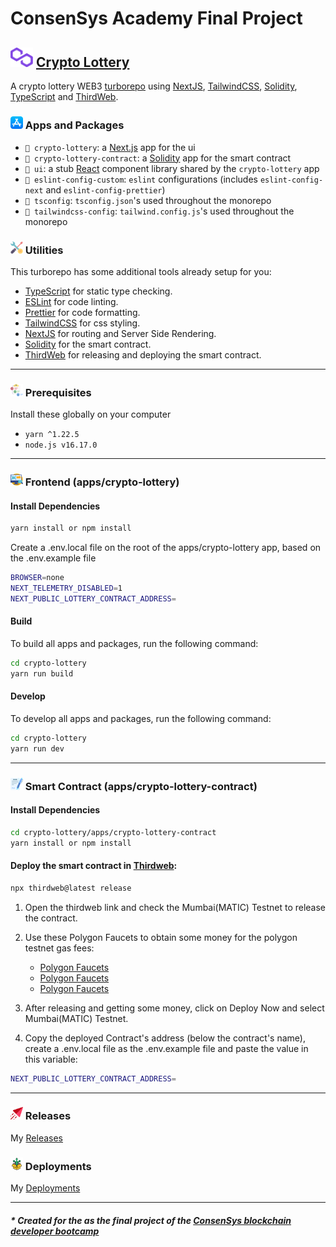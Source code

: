 # ConsenSys Academy Final Project

## <img src="./images/polygon.svg" alt="polygon" width="36px" /> <a href="https://constantine.dev" > Crypto Lottery </a>

A crypto lottery WEB3 [turborepo](https://turborepo.org/) using [NextJS](https://nextjs.org), [TailwindCSS](https://tailwindcss.com/), [Solidity](https://docs.soliditylang.org/en/v0.8.17/), [TypeScript](https://www.typescriptlang.org/) and [ThirdWeb](https://thirdweb.com/).

[//]: # (## Demo)

[//]: # (<div align="center">)
[//]: # (  <h1><a href="https://constantine.dev:8080/cryptoLottery"> DEMO </a></h1>)
[//]: # (</div>)

### <img src="./images/apps.png" alt="front" width="20px" /> Apps and Packages

- `📁 crypto-lottery`: a [Next.js](https://nextjs.org) app for the ui
- `📁 crypto-lottery-contract`: a [Solidity](https://docs.soliditylang.org/en/v0.8.17/) app for the smart contract
- `📁 ui`: a stub [React](https://reactjs.org/) component library shared by the `crypto-lottery` app
- `📁 eslint-config-custom`: `eslint` configurations (includes `eslint-config-next` and `eslint-config-prettier`)
- `📁 tsconfig`: `tsconfig.json`'s used throughout the monorepo
- `📁 tailwindcss-config`: `tailwind.config.js`'s used throughout the monorepo
### <img src="./images/utility.png" alt="front" width="20px" /> Utilities

This turborepo has some additional tools already setup for you:

- [TypeScript](https://www.typescriptlang.org/) for static type checking.
- [ESLint](https://eslint.org/) for code linting.
- [Prettier](https://prettier.io) for code formatting.
- [TailwindCSS](https://tailwindcss.com/) for css styling.
- [NextJS](https://nextjs.org) for routing and Server Side Rendering.
- [Solidity](https://docs.soliditylang.org/en/v0.8.17/) for the smart contract.
- [ThirdWeb](https://thirdweb.com/) for releasing and deploying the smart contract.

<hr/>

### <img src="./images/requirement.png" alt="front" width="20px" /> Prerequisites

Install these globally on your computer

- `yarn ^1.22.5`
- `node.js v16.17.0`

<hr/>

### <img src="./images/ux.png" alt="front" width="20px" /> Frontend (apps/crypto-lottery)

#### Install Dependencies

```bash
yarn install or npm install
```

Create a .env.local file on the root of the apps/crypto-lottery app, based on the .env.example file

```bash
BROWSER=none
NEXT_TELEMETRY_DISABLED=1
NEXT_PUBLIC_LOTTERY_CONTRACT_ADDRESS=
```

#### Build

To build all apps and packages, run the following command:

```bash
cd crypto-lottery
yarn run build
```

#### Develop

To develop all apps and packages, run the following command:

```bash
cd crypto-lottery
yarn run dev
```

<hr/>

### <img src="./images/agreement.png" alt="front" width="20px" /> Smart Contract (apps/crypto-lottery-contract)

#### Install Dependencies

```bash
cd crypto-lottery/apps/crypto-lottery-contract
yarn install or npm install
```

#### Deploy the smart contract in [Thirdweb](https://thirdweb.com/):

```bash
npx thirdweb@latest release
```

1. Open the thirdweb link and check the Mumbai(MATIC) Testnet to release the contract.

2. Use these Polygon Faucets to obtain some money for the polygon testnet gas fees:

   - [Polygon Faucets](https://faucet.polygon.technology/)
   - [Polygon Faucets](https://mumbaifaucet.com)
   - [Polygon Faucets](https://stakely.io/en/faucet/polygon-matic)

3. After releasing and getting some money, click on Deploy Now and select Mumbai(MATIC) Testnet.

4. Copy the deployed Contract's address (below the contract's name), create a .env.local file as the .env.example file and paste the value in this variable:

```bash
NEXT_PUBLIC_LOTTERY_CONTRACT_ADDRESS=
```

<hr />

### <img src="./images/new-release.png" alt="front" width="20px" /> Releases

My [Releases](https://thirdweb.com/0xcA1B3A854f4029d8fA3e9A5EA15a2065850AC010/Lottery)

### <img src="./images/deployment.png" alt="front" width="20px" /> Deployments

My [Deployments](https://thirdweb.com/mumbai/0xe8aB62c322cDDAf454E636A801e2F8c7772980Ea/)

<hr />

##### * Created for the as the final project of the [ConsenSys blockchain developer bootcamp](https://consensys.net/academy/bootcamp/)